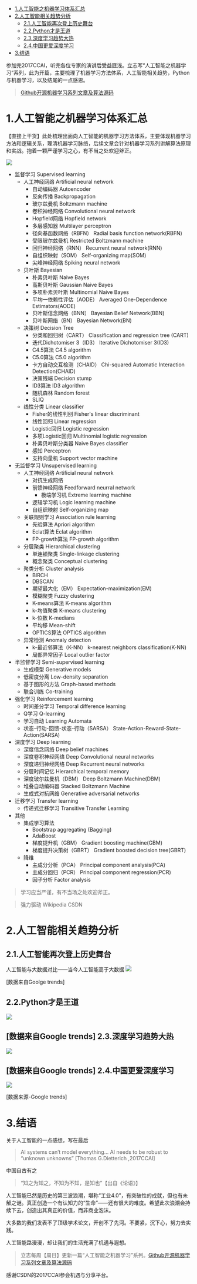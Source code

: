 - [1.人工智能之机器学习体系汇总](#1.人工智能之机器学习体系汇总)
- [2.人工智能相关趋势分析](#2.人工智能相关趋势分析)
  - [2.1.人工智能再次登上历史舞台](#2.1.人工智能再次登上历史舞台)
  - [2.2.Python才是王道](#2.2.Python才是王道)
  - [2.3.深度学习趋势大热](#2.3.深度学习趋势大热)
  - [2.4.中国更爱深度学习](#2.4.中国更爱深度学习)
- [3.结语](#3.结语)

参加完2017CCAI，听完各位专家的演讲后受益匪浅。立志写“人工智能之机器学习”系列，此为开篇，主要梳理了机器学习方法体系，人工智能相关趋势，Python与机器学习，以及结尾的一点感恩。

>[Github开源机器学习系列文章及算法源码](https://github.com/wangxiaoleiAI/machine-learn[Github开源文章及算法源码](https://github.com/wangxiaoleiAI/machine-learning)ing)

1.人工智能之机器学习体系汇总
====
【直接上干货】此处梳理出面向人工智能的机器学习方法体系，主要体现机器学习方法和逻辑关系，理清机器学习脉络，后续文章会针对机器学习系列讲解算法原理和实战。抱着一颗严谨学习之心，有不当之处欢迎斧正。

![](./pic/01/01-ml-all.png)

- 监督学习 Supervised learning
	- 人工神经网络 Artificial neural network
		- 自动编码器 Autoencoder
		- 反向传播 Backpropagation
		- 玻尔兹曼机 Boltzmann machine
		- 卷积神经网络 Convolutional neural network
		- Hopfield网络 Hopfield network
		- 多层感知器 Multilayer perceptron
		- 径向基函数网络（RBFN） Radial basis function network(RBFN)
		- 受限玻尔兹曼机 Restricted Boltzmann machine
		- 回归神经网络（RNN） Recurrent neural network(RNN)
		- 自组织映射（SOM） Self-organizing map(SOM)
		- 尖峰神经网络 Spiking neural network
	- 贝叶斯 Bayesian
		- 朴素贝叶斯 Naive Bayes
		- 高斯贝叶斯 Gaussian Naive Bayes
		- 多项朴素贝叶斯 Multinomial Naive Bayes
		- 平均一依赖性评估（AODE） Averaged One-Dependence Estimators(AODE)
		- 贝叶斯信念网络（BNN） Bayesian Belief Network(BBN)
		- 贝叶斯网络（BN） Bayesian Network(BN)
	- 决策树 Decision Tree
		- 分类和回归树（CART） Classification and regression tree (CART)
		- 迭代Dichotomiser 3（ID3） Iterative Dichotomiser 3(ID3)
		- C4.5算法 C4.5 algorithm
		- C5.0算法 C5.0 algorithm
		- 卡方自动交互检测（CHAID） Chi-squared Automatic Interaction Detection(CHAID)
		- 决策残端 Decision stump
		- ID3算法 ID3 algorithm
		- 随机森林 Random forest
		- SLIQ
	- 线性分类 Linear classifier
		- Fisher的线性判别 Fisher's linear discriminant
		- 线性回归 Linear regression
		- Logistic回归 Logistic regression
		- 多项Logistic回归 Multinomial logistic regression
		- 朴素贝叶斯分类器 Naive Bayes classifier
		- 感知 Perceptron
		- 支持向量机 Support vector machine
- 无监督学习 Unsupervised learning
	- 人工神经网络 Artificial neural network
		- 对抗生成网络
		- 前馈神经网络 Feedforward neurral network
			- 极端学习机 Extreme learning machine
		- 逻辑学习机 Logic learning machine
		- 自组织映射 Self-organizing map
	- 关联规则学习 Association rule learning
		- 先验算法 Apriori algorithm
		- Eclat算法 Eclat algorithm
		- FP-growth算法 FP-growth algorithm
	- 分层聚类 Hierarchical clustering
		- 单连锁聚类 Single-linkage clustering
		- 概念聚类 Conceptual clustering
	- 聚类分析 Cluster analysis
		- BIRCH
		- DBSCAN
		- 期望最大化（EM） Expectation-maximization(EM)
		- 模糊聚类 Fuzzy clustering
		- K-means算法 K-means algorithm
		- k-均值聚类 K-means clustering
		- k-位数 K-medians
		- 平均移 Mean-shift
		- OPTICS算法 OPTICS algorithm
	- 异常检测 Anomaly detection
		- k-最近邻算法（K-NN） k-nearest neighbors classification(K-NN)
		- 局部异常因子 Local outlier factor
- 半监督学习 Semi-supervised learning
	- 生成模型 Generative models
	- 低密度分离 Low-density separation
	- 基于图形的方法 Graph-based methods
	- 联合训练 Co-training
- 强化学习 Reinforcement learning
	- 时间差分学习 Temporal difference learning
	- Q学习 Q-learning
	- 学习自动 Learning Automata
	- 状态-行动-回馈-状态-行动（SARSA） State-Action-Reward-State-Action(SARSA)
- 深度学习 Deep learning
	- 深度信念网络 Deep belief machines
	- 深度卷积神经网络 Deep Convolutional neural networks
	- 深度递归神经网络 Deep Recurrent neural networks
	- 分层时间记忆 Hierarchical temporal memory
	- 深度玻尔兹曼机（DBM） Deep Boltzmann Machine(DBM)
	- 堆叠自动编码器 Stacked Boltzmann Machine
	- 生成式对抗网络 Generative adversarial networks
- 迁移学习 Transfer learning
	- 传递式迁移学习 Transitive Transfer Learning
- 其他
	- 集成学习算法
		- Bootstrap aggregating (Bagging)
		- AdaBoost
		- 梯度提升机（GBM） Gradient boosting machine(GBM)
		- 梯度提升决策树（GBRT） Gradient boosted decision tree(GBRT)
	- 降维
		- 主成分分析（PCA） Principal component analysis(PCA)
		- 主成分回归（PCR） Principal component regression(PCR)
		- 因子分析 Factor analysis

>学习应当严谨，有不当场之处欢迎斧正。

>强力驱动 Wikipedia CSDN

2.人工智能相关趋势分析
===
2.1.人工智能再次登上历史舞台
-----------

人工智能与大数据对比——当今人工智能高于大数据
![](./pic/01/01-b-m.png)

[数据来自Goolge trends]

2.2.Python才是王道
------------
![](./pic/01/01-python.png)

[数据来自Google trends]
2.3.深度学习趋势大热
---------
![](./pic/01/01-ml-dl.png)

[数据来自Google trends]
2.4.中国更爱深度学习
----------
![](./pic/01/01-ch-dl.png)

[数据来源-Google trends]

3.结语
======
关于人工智能的一点感想，写在最后

> AI systems can’t model everything... AI needs to be robust to “unknown unknowns”  [Thomas G.Dietterich ,2017CCAI]

中国自古有之

>“知之为知之，不知为不知，是知也”【出自《论语》】

人工智能已然是历史的第三波浪潮，堪称“工业4.0”，有突破性的成就，但也有未解之谜。真正创造一个有认知力的“生命”——还有很大的难度。希望此次浪潮会持续下去，创造出其真正的价值，而非商业泡沫。

大多数的我们发表不了顶级学术论文，开创不了先河。不要紧，沉下心，努力去实践。

人工智能路漫漫，却让我们的生活充满了机遇与遐想。


>立志每周【周日】更新一篇“人工智能之机器学习”系列。[Github开源机器学习系列文章及算法源码](https://github.com/wangxiaoleiAI/machine-learning)

感谢CSDN的2017CCAI参会机遇与分享平台。
